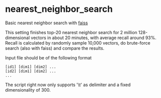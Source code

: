 # nearest_neighbor_search
Basic nearest neighbor search with [faiss](https://github.com/facebookresearch/faiss)

This setting finishes top-20 nearest neighbor search for 2 million 128-dimensional vectors in about 20 minutes, with average recall around 93%. Recall is calculated by randomly sample 10,000 vectors, do brute-force search (also with faiss) and compare the results.

Input file should be of the following format
```
[id1] [dim1] [dim2] ...
[id2] [dim1] [dim2] ...
...
```
The script right now only supports '\t' as delimiter and a fixed dimensionality of 300.
